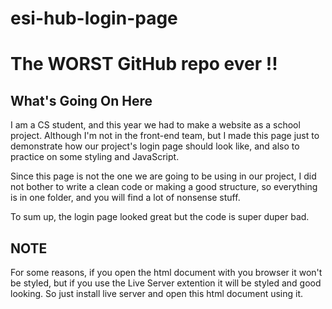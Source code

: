# esi-hub-login-page
# The WORST GitHub repo ever !!
## What's Going On Here

I am a CS student, and this year we had to make a website as a school project.
Although I'm not in the front-end team, but I made this page just to demonstrate how our project's login page should look like, and also to practice on some styling and JavaScript.

Since this page is not the one we are going to be using in our project, I did not bother to write a clean code or making a good structure, so everything is in one folder, and you will find a lot of nonsense stuff.

To sum up, the login page looked great but the code is super duper bad.

## NOTE
For some reasons, if you open the html document with you browser it won't be styled, but if you use the Live Server extention it will be styled and good looking. So just install live server and open this html document using it.